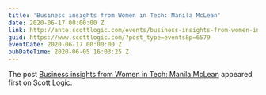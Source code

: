 ```yaml
---
title: 'Business insights from Women in Tech: Manila McLean'
date: 2020-06-17 00:00:00 Z
link: http://ante.scottlogic.com/events/business-insights-from-women-in-tech-manila-mclean/
guid: https://www.scottlogic.com/?post_type=events&p=6579
eventDate: 2020-06-17 00:00:00 Z
pubDateTime: 2020-06-05 16:03:25 Z
---
```


<p>The post <a rel="nofollow" href="http://ante.scottlogic.com/events/business-insights-from-women-in-tech-manila-mclean/">Business insights from Women in Tech: Manila McLean</a> appeared first on <a rel="nofollow" href="http://ante.scottlogic.com">Scott Logic</a>.</p>
